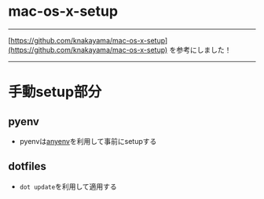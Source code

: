 # mac-os-x-setup

----

[https://github.com/knakayama/mac-os-x-setup](https://github.com/knakayama/mac-os-x-setup) を参考にしました！

----

# 手動setup部分
## pyenv
- pyenvは[anyenv](https://github.com/twingo-b/mac-os-x-setup/wiki/anyenv)を利用して事前にsetupする

## dotfiles
- `dot update`を利用して適用する


